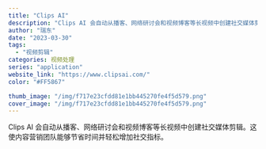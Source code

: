 ```yaml
---
title: "Clips AI"
description: "Clips AI 会自动从播客、网络研讨会和视频博客等长视频中创建社交媒体剪辑。这使内容营销团队能够节省时间并轻松增加社"
author: "瑞东"
date: "2023-03-30"
tags:
  - "视频剪辑"
categories: 视频处理
series: "application"
website_link: "https://www.clipsai.com/"
color: "#FF5867"

thumb_image: "/img/f717e23cfdd81e1bb445270fe4f5d579.png"
cover_image: "/img/f717e23cfdd81e1bb445270fe4f5d579.png"
---
```


Clips AI 会自动从播客、网络研讨会和视频博客等长视频中创建社交媒体剪辑。这使内容营销团队能够节省时间并轻松增加社交指标。